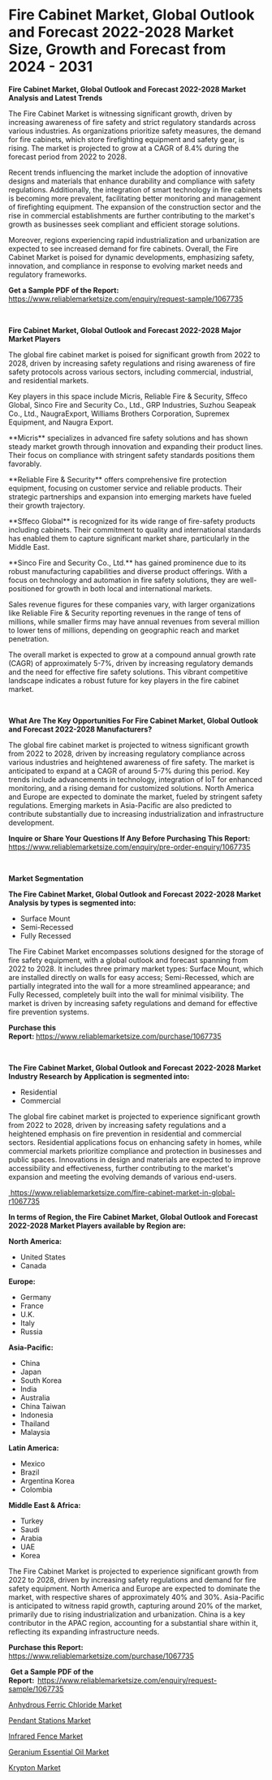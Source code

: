 <p><h1>Fire Cabinet Market, Global Outlook and Forecast 2022-2028 Market Size, Growth and Forecast from 2024 - 2031</h1></p><p><strong>Fire Cabinet Market, Global Outlook and Forecast 2022-2028 Market Analysis and Latest Trends</strong></p>
<p><p>The Fire Cabinet Market is witnessing significant growth, driven by increasing awareness of fire safety and strict regulatory standards across various industries. As organizations prioritize safety measures, the demand for fire cabinets, which store firefighting equipment and safety gear, is rising. The market is projected to grow at a CAGR of 8.4% during the forecast period from 2022 to 2028.</p><p>Recent trends influencing the market include the adoption of innovative designs and materials that enhance durability and compliance with safety regulations. Additionally, the integration of smart technology in fire cabinets is becoming more prevalent, facilitating better monitoring and management of firefighting equipment. The expansion of the construction sector and the rise in commercial establishments are further contributing to the market's growth as businesses seek compliant and efficient storage solutions.</p><p>Moreover, regions experiencing rapid industrialization and urbanization are expected to see increased demand for fire cabinets. Overall, the Fire Cabinet Market is poised for dynamic developments, emphasizing safety, innovation, and compliance in response to evolving market needs and regulatory frameworks.</p></p>
<p><strong>Get a Sample PDF of the Report:&nbsp;</strong> <a href="https://www.reliablemarketsize.com/enquiry/request-sample/1067735">https://www.reliablemarketsize.com/enquiry/request-sample/1067735</a></p>
<p>&nbsp;</p>
<p><strong>Fire Cabinet Market, Global Outlook and Forecast 2022-2028 Major Market Players</strong></p>
<p><p>The global fire cabinet market is poised for significant growth from 2022 to 2028, driven by increasing safety regulations and rising awareness of fire safety protocols across various sectors, including commercial, industrial, and residential markets. </p><p>Key players in this space include Micris, Reliable Fire & Security, Sffeco Global, Sinco Fire and Security Co., Ltd., GRP Industries, Suzhou Seapeak Co., Ltd., NaugraExport, Williams Brothers Corporation, Supremex Equipment, and Naugra Export. </p><p>**Micris** specializes in advanced fire safety solutions and has shown steady market growth through innovation and expanding their product lines. Their focus on compliance with stringent safety standards positions them favorably.</p><p>**Reliable Fire & Security** offers comprehensive fire protection equipment, focusing on customer service and reliable products. Their strategic partnerships and expansion into emerging markets have fueled their growth trajectory.</p><p>**Sffeco Global** is recognized for its wide range of fire-safety products including cabinets. Their commitment to quality and international standards has enabled them to capture significant market share, particularly in the Middle East.</p><p>**Sinco Fire and Security Co., Ltd.** has gained prominence due to its robust manufacturing capabilities and diverse product offerings. With a focus on technology and automation in fire safety solutions, they are well-positioned for growth in both local and international markets.</p><p>Sales revenue figures for these companies vary, with larger organizations like Reliable Fire & Security reporting revenues in the range of tens of millions, while smaller firms may have annual revenues from several million to lower tens of millions, depending on geographic reach and market penetration.</p><p>The overall market is expected to grow at a compound annual growth rate (CAGR) of approximately 5-7%, driven by increasing regulatory demands and the need for effective fire safety solutions. This vibrant competitive landscape indicates a robust future for key players in the fire cabinet market.</p></p>
<p>&nbsp;</p>
<p><strong>What Are The Key Opportunities For Fire Cabinet Market, Global Outlook and Forecast 2022-2028 Manufacturers?</strong></p>
<p><p>The global fire cabinet market is projected to witness significant growth from 2022 to 2028, driven by increasing regulatory compliance across various industries and heightened awareness of fire safety. The market is anticipated to expand at a CAGR of around 5-7% during this period. Key trends include advancements in technology, integration of IoT for enhanced monitoring, and a rising demand for customized solutions. North America and Europe are expected to dominate the market, fueled by stringent safety regulations. Emerging markets in Asia-Pacific are also predicted to contribute substantially due to increasing industrialization and infrastructure development.</p></p>
<p><strong>Inquire or Share Your Questions If Any Before Purchasing This Report:</strong> <a href="https://www.reliablemarketsize.com/enquiry/pre-order-enquiry/1067735">https://www.reliablemarketsize.com/enquiry/pre-order-enquiry/1067735</a></p>
<p>&nbsp;</p>
<p><strong>Market Segmentation</strong></p>
<p><strong>The Fire Cabinet Market, Global Outlook and Forecast 2022-2028 Market Analysis by types is segmented into:</strong></p>
<p><ul><li>Surface Mount</li><li>Semi-Recessed</li><li>Fully Recessed</li></ul></p>
<p><p>The Fire Cabinet Market encompasses solutions designed for the storage of fire safety equipment, with a global outlook and forecast spanning from 2022 to 2028. It includes three primary market types: Surface Mount, which are installed directly on walls for easy access; Semi-Recessed, which are partially integrated into the wall for a more streamlined appearance; and Fully Recessed, completely built into the wall for minimal visibility. The market is driven by increasing safety regulations and demand for effective fire prevention systems.</p></p>
<p><strong>Purchase this Report:&nbsp;</strong><a href="https://www.reliablemarketsize.com/purchase/1067735">https://www.reliablemarketsize.com/purchase/1067735</a></p>
<p>&nbsp;</p>
<p><strong>The Fire Cabinet Market, Global Outlook and Forecast 2022-2028 Market Industry Research by Application is segmented into:</strong></p>
<p><ul><li>Residential</li><li>Commercial</li></ul></p>
<p><p>The global fire cabinet market is projected to experience significant growth from 2022 to 2028, driven by increasing safety regulations and a heightened emphasis on fire prevention in residential and commercial sectors. Residential applications focus on enhancing safety in homes, while commercial markets prioritize compliance and protection in businesses and public spaces. Innovations in design and materials are expected to improve accessibility and effectiveness, further contributing to the market's expansion and meeting the evolving demands of various end-users.</p></p>
<p><a href="https://www.reliablemarketsize.com/fire-cabinet-market-in-global-r1067735">&nbsp;https://www.reliablemarketsize.com/fire-cabinet-market-in-global-r1067735</a></p>
<p><strong>In terms of Region, the Fire Cabinet Market, Global Outlook and Forecast 2022-2028 Market Players available by Region are:</strong></p>
<p>
    <p> <strong> North America: </strong>
        <ul>
            <li>United States</li>
            <li>Canada</li>
        </ul>
        </p> 
    <p> <strong> Europe: </strong>
        <ul>
            <li>Germany</li>
            <li>France</li>
            <li>U.K.</li>
            <li>Italy</li>
            <li>Russia</li>
        </ul>
        </p> 
    <p> <strong> Asia-Pacific: </strong>
        <ul>
            <li>China</li>
            <li>Japan</li>
            <li>South Korea</li>
            <li>India</li>
            <li>Australia</li>
            <li>China Taiwan</li>
            <li>Indonesia</li>
            <li>Thailand</li>
            <li>Malaysia</li>
        </ul>
        </p> 
    <p> <strong> Latin America: </strong>
        <ul>
            <li>Mexico</li>
            <li>Brazil</li>
            <li>Argentina Korea</li>
            <li>Colombia</li>
        </ul>
        </p> 
    <p> <strong> Middle East & Africa: </strong>
        <ul>
            <li>Turkey</li>
            <li>Saudi</li>
            <li>Arabia</li>
            <li>UAE</li>
            <li>Korea</li>
        </ul>
    </p>
    </p>
<p><p>The Fire Cabinet Market is projected to experience significant growth from 2022 to 2028, driven by increasing safety regulations and demand for fire safety equipment. North America and Europe are expected to dominate the market, with respective shares of approximately 40% and 30%. Asia-Pacific is anticipated to witness rapid growth, capturing around 20% of the market, primarily due to rising industrialization and urbanization. China is a key contributor in the APAC region, accounting for a substantial share within it, reflecting its expanding infrastructure needs.</p></p>
<p><strong>Purchase this Report: </strong><a href="https://www.reliablemarketsize.com/purchase/1067735">https://www.reliablemarketsize.com/purchase/1067735</a></p>
<p>&nbsp;<strong>Get a Sample PDF of the Report:&nbsp;&nbsp;</strong><a href="https://www.reliablemarketsize.com/enquiry/request-sample/1067735">https://www.reliablemarketsize.com/enquiry/request-sample/1067735</a></p>
<p><strong></strong></p>
<p><p><a href="https://issuu.com/reportprime-2/docs/anhydrous-ferric-chloride-market-si_11d2aa256d8f9d">Anhydrous Ferric Chloride Market</a></p><p><a href="https://medium.com/@audieyost/the-pendant-stations-market-is-anticipated-to-experience-significant-growth-with-a-projected-7ebf7f9b6fd1">Pendant Stations Market</a></p><p><a href="https://medium.com/@audieyost/the-market-study-covers-the-infrared-fence-market-across-various-segments-c737ba182d4a">Infrared Fence Market</a></p><p><a href="https://www.linkedin.com/pulse/geranium-essential-oil-market-global-trends-forecast-2024-2031-eu15e?trackingId=evhZEQAlQ8y4XDgOhd9zXg%3D%3D">Geranium Essential Oil Market</a></p><p><a href="https://issuu.com/reportprime-2/docs/krypton-market-size-2030.pptx_224c9253a931be">Krypton Market</a></p></p>